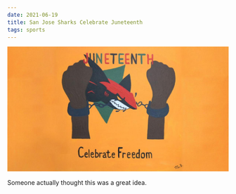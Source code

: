 ```yaml
---
date: 2021-06-19
title: San Jose Sharks Celebrate Juneteenth
tags: sports
---
```


![sharks](https://raw.githubusercontent.com/muneer78/muneer78.github.io/master/images/SharksJuneteenth.jpeg)

Someone actually thought this was a great idea.
